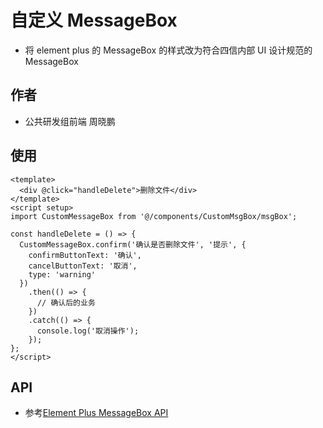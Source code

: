 # 自定义 MessageBox

- 将 element plus 的 MessageBox 的样式改为符合四信内部 UI 设计规范的 MessageBox

## 作者

- 公共研发组前端 周晓鹏

## 使用

```vue
<template>
  <div @click="handleDelete">删除文件</div>
</template>
<script setup>
import CustomMessageBox from '@/components/CustomMsgBox/msgBox';

const handleDelete = () => {
  CustomMessageBox.confirm('确认是否删除文件', '提示', {
    confirmButtonText: '确认',
    cancelButtonText: '取消',
    type: 'warning'
  })
    .then(() => {
      // 确认后的业务
    })
    .catch(() => {
      console.log('取消操作');
    });
};
</script>
```

## API

- 参考[Element Plus MessageBox API](https://element-plus.org/zh-CN/component/message-box.html#%E9%85%8D%E7%BD%AE%E9%A1%B9)

